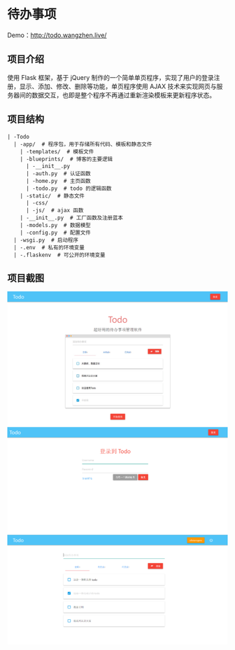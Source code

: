 # 待办事项

Demo：http://todo.wangzhen.live/

## 项目介绍

使用 Flask 框架，基于 jQuery 制作的一个简单单页程序，实现了用户的登录注册，显示、添加、修改、删除等功能，单页程序使用 AJAX 技术来实现网页与服务器间的数据交互，也即是整个程序不再通过重新渲染模板来更新程序状态。

## 项目结构

```
| -Todo
  | -app/  # 程序包，用于存储所有代码、模板和静态文件
    | -templates/  # 模板文件
    | -blueprints/  # 博客的主要逻辑
      | -__init__.py 
      | -auth.py  # 认证函数
      | -home.py  # 主页函数
      | -todo.py  # todo 的逻辑函数
    | -static/  # 静态文件
      | -css/
      | -js/  # ajax 函数
    | -__init__.py  # 工厂函数及注册蓝本
    | -models.py  # 数据模型
    | -config.py  # 配置文件
  | -wsgi.py  # 启动程序
  | -.env  # 私有的环境变量
  | -.flaskenv  # 可公开的环境变量
```

## 项目截图

![image](screenshots/1.png)
![image](screenshots/2.png)
![image](screenshots/3.png)

